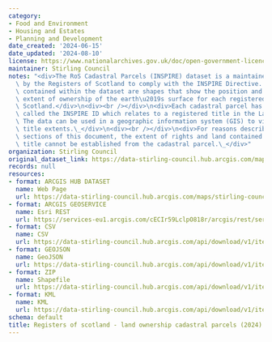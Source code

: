 ```yaml
---
category:
- Food and Environment
- Housing and Estates
- Planning and Development
date_created: '2024-06-15'
date_updated: '2024-08-10'
license: https://www.nationalarchives.gov.uk/doc/open-government-licence/version/3/
maintainer: Stirling Council
notes: "<div>The RoS Cadastral Parcels (INSPIRE) dataset is a maintained and produced\
  \ by the Registers of Scotland to comply with the INSPIRE Directive. The polygons\
  \ contained within the dataset are shapes that show the position and indicative\
  \ extent of ownership of the earth\u2019s surface for each registered property in\
  \ Scotland.</div>\n<div><br /></div>\n<div>Each cadastral parcel has a unique identifier\
  \ called the INSPIRE ID which relates to a registered title in the Land Register.\
  \ The data can be used in a geographic information system (GIS) to view and query\
  \ title extents.\_</div>\n<div><br /></div>\n<div>For reasons described in further\
  \ sections of this document, the extent of rights and land contained within a registered\
  \ title cannot be established from the cadastral parcel.\_</div>"
organization: Stirling Council
original_dataset_link: https://data-stirling-council.hub.arcgis.com/maps/stirling-council::registers-of-scotland-land-ownership-cadastral-parcels-2024-1
records: null
resources:
- format: ARCGIS HUB DATASET
  name: Web Page
  url: https://data-stirling-council.hub.arcgis.com/maps/stirling-council::registers-of-scotland-land-ownership-cadastral-parcels-2024-1
- format: ARCGIS GEOSERVICE
  name: Esri REST
  url: https://services-eu1.arcgis.com/cECIr59LclpO818r/arcgis/rest/services/ros_cadastral_parcels/FeatureServer/12
- format: CSV
  name: CSV
  url: https://data-stirling-council.hub.arcgis.com/api/download/v1/items/68dba0e4e55349f0b74ad6144ffd187c/csv?layers=12
- format: GEOJSON
  name: GeoJSON
  url: https://data-stirling-council.hub.arcgis.com/api/download/v1/items/68dba0e4e55349f0b74ad6144ffd187c/geojson?layers=12
- format: ZIP
  name: Shapefile
  url: https://data-stirling-council.hub.arcgis.com/api/download/v1/items/68dba0e4e55349f0b74ad6144ffd187c/shapefile?layers=12
- format: KML
  name: KML
  url: https://data-stirling-council.hub.arcgis.com/api/download/v1/items/68dba0e4e55349f0b74ad6144ffd187c/kml?layers=12
schema: default
title: Registers of scotland - land ownership cadastral parcels (2024)
---
```

